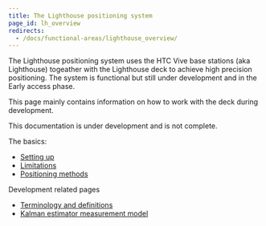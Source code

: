 ```yaml
---
title: The Lighthouse positioning system
page_id: lh_overview
redirects:
  - /docs/functional-areas/lighthouse_overview/
---
```


The Lighthouse positioning system uses the HTC Vive base stations (aka Lighthouse) togeather with the Lighthouse
deck to achieve high precision positioning. The system is functional but still under development and in the Early access phase.

This page mainly contains information on how to work with the deck during development.

This documentation is under development and is not complete.

The basics:
 * [Setting up](/docs/functional-areas/lighthouse/setting_up.md)
 * [Limitations](/docs/functional-areas/lighthouse/limitations.md)
 * [Positioning methods](/docs/functional-areas/lighthouse/positioning_methods.md)

Development related pages
 * [Terminology and definitions](/docs/functional-areas/lighthouse/terminology_definitions.md)
 * [Kalman estimator measurement model](/docs/functional-areas/lighthouse/kalman_measurement_model.md)

